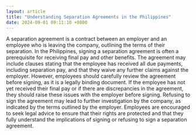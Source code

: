```yaml
---
layout: article
title: "Understanding Separation Agreements in the Philippines"
date: 2024-09-01 09:11:10 +0800
---
```


<p>A separation agreement is a contract between an employer and an employee who is leaving the company, outlining the terms of their separation. In the Philippines, signing a separation agreement is often a prerequisite for receiving final pay and other benefits. The agreement may include clauses stating that the employee has received all due payments, including separation pay, and that they waive any further claims against the employer. However, employees should carefully review the agreement before signing, as it is a legally binding document. If the employee has not yet received their final pay or if there are discrepancies in the agreement, they should raise these issues with the employer before signing. Refusing to sign the agreement may lead to further investigation by the company, as indicated by the terms outlined by the employer. Employees are encouraged to seek legal advice to ensure that their rights are protected and that they fully understand the implications of signing or refusing to sign a separation agreement.</p>